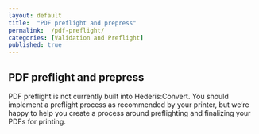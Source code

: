 ```yaml
---
layout: default
title:  "PDF preflight and prepress"
permalink:  /pdf-preflight/
categories: [Validation and Preflight]
published: true
---
```


<section data-type="chapter" class="hsecchapter" data-hederis-type="hsecchapter" id="pdf-preflight" data-pi-attrs="id: pdf-preflight" role="doc-chapter" title="PDF preflight and prepress"><h1 data-hederis-type="hblkchaptitle" class="hblkchaptitle" id="pHvriHW3S">PDF preflight and prepress</h1>
    <p class="hblkp" data-hederis-type="hblkp" id="pGQmlmvLy">PDF preflight is not currently built into Hederis:Convert. You should implement a preflight process as recommended by your printer, but we&#8217;re happy to help you create a process around preflighting and finalizing your PDFs for printing.</p>
    </section>
    